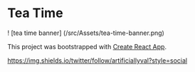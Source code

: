 # Tea Time

! [tea time banner] (/src/Assets/tea-time-banner.png)

This project was bootstrapped with [Create React App](https://github.com/facebook/create-react-app).

https://img.shields.io/twitter/follow/artificiallyval?style=social
